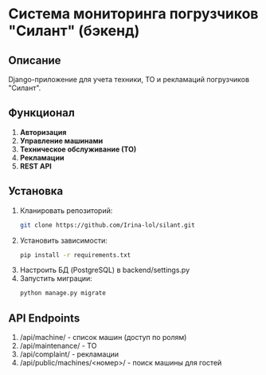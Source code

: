 # Система мониторинга погрузчиков "Силант" (бэкенд)

## Описание
Django-приложение для учета техники, ТО и рекламаций погрузчиков "Силант".

## Функционал
1. **Авторизация**
2. **Управление машинами**
3. **Техническое обслуживание (ТО)**
4. **Рекламации**
5. **REST API**

## Установка
1. Кланировать репозиторий:
    ```bash
   git clone https://github.com/Irina-lol/silant.git
2. Установить зависимости:
    ```bash
   pip install -r requirements.txt
3. Настроить БД (PostgreSQL) в backend/settings.py
4. Запустить миграции:
   ```bash
   python manage.py migrate
   
## API Endpoints
1. /api/machine/ - список машин (доступ по ролям)
2. /api/maintenance/ - ТО
3. /api/complaint/ - рекламации
4. /api/public/machines/<номер>/ - поиск машины для гостей
